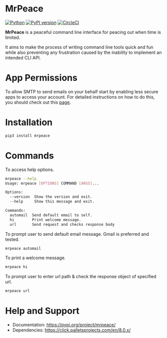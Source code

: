 # MrPeace

[![Python](https://img.shields.io/badge/Python-3.7%20%7C%203.8%20%7C%203.9-blue)](https://badge.fury.io/py/mrpeace)
[![PyPI version](https://badge.fury.io/py/mrpeace.svg)](https://badge.fury.io/py/mrpeace)
[![CircleCI](https://circleci.com/gh/circleci/circleci-docs.svg?style=svg)](https://circleci.com/gh/circleci/circleci-docs)

<b> MrPeace </b> is a peaceful command line interface for peacing out when time is limited.

It aims to make the process of writing command line tools quick and fun while also preventing any frustration caused by the inability to implement an intended CLI API.

# App Permissions

To allow SMTP to send emails on your behalf start by enabling less secure apps to access your account. For detailed instructions on how to do this, you should check out this <a href ='https://support.google.com/accounts/answer/6010255'>page</a>.

# Installation

```bash
pip3 install mrpeace
```

# Commands

To access help options.

```bash
mrpeace --help
Usage: mrpeace [OPTIONS] COMMAND [ARGS]...

Options:
  --version  Show the version and exit.
  --help     Show this message and exit.

Commands:
  automail  Send default email to self.
  hi        Print welcome message.
  url       Send request and checks response body
```

To prompt user to send default email message. Gmail is preferred and tested.

```bash
mrpeace automail
```

To print a welcome message.

```bash
mrpeace hi
```

To prompt user to enter url path & check the response object of specified url.

```bash
mrpeace url
```

# Help and Support

- Documentation: https://pypi.org/project/mrpeace/
- Dependencies: https://click.palletsprojects.com/en/8.0.x/

